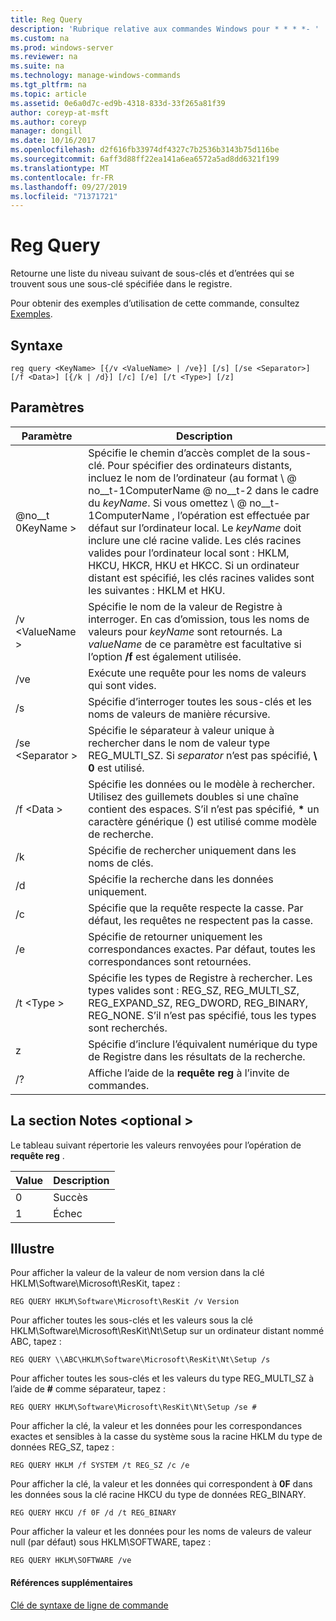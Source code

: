 ```yaml
---
title: Reg Query
description: 'Rubrique relative aux commandes Windows pour * * * *- '
ms.custom: na
ms.prod: windows-server
ms.reviewer: na
ms.suite: na
ms.technology: manage-windows-commands
ms.tgt_pltfrm: na
ms.topic: article
ms.assetid: 0e6a0d7c-ed9b-4318-833d-33f265a81f39
author: coreyp-at-msft
ms.author: coreyp
manager: dongill
ms.date: 10/16/2017
ms.openlocfilehash: d2f616fb33974df4327c7b2536b3143b75d116be
ms.sourcegitcommit: 6aff3d88ff22ea141a6ea6572a5ad8dd6321f199
ms.translationtype: MT
ms.contentlocale: fr-FR
ms.lasthandoff: 09/27/2019
ms.locfileid: "71371721"
---
```

# <a name="reg-query"></a>Reg Query



Retourne une liste du niveau suivant de sous-clés et d’entrées qui se trouvent sous une sous-clé spécifiée dans le registre.

Pour obtenir des exemples d’utilisation de cette commande, consultez [Exemples](#BKMK_examples).

## <a name="syntax"></a>Syntaxe

```
reg query <KeyName> [{/v <ValueName> | /ve}] [/s] [/se <Separator>] [/f <Data>] [{/k | /d}] [/c] [/e] [/t <Type>] [/z]
```

## <a name="parameters"></a>Paramètres

|Paramètre|Description|
|---------|-----------|
|@no__t 0KeyName >|Spécifie le chemin d’accès complet de la sous-clé. Pour spécifier des ordinateurs distants, incluez le nom de l’ordinateur (au format \\ @ no__t-1ComputerName @ no__t-2 dans le cadre du *keyName*. Si vous omettez \\ @ no__t-1ComputerName \, l’opération est effectuée par défaut sur l’ordinateur local. Le *keyName* doit inclure une clé racine valide. Les clés racines valides pour l’ordinateur local sont : HKLM, HKCU, HKCR, HKU et HKCC. Si un ordinateur distant est spécifié, les clés racines valides sont les suivantes : HKLM et HKU.|
|/v \<ValueName >|Spécifie le nom de la valeur de Registre à interroger. En cas d’omission, tous les noms de valeurs pour *keyName* sont retournés. La *valueName* de ce paramètre est facultative si l’option **/f** est également utilisée.|
|/ve|Exécute une requête pour les noms de valeurs qui sont vides.|
|/s|Spécifie d’interroger toutes les sous-clés et les noms de valeurs de manière récursive.|
|/se \<Separator >|Spécifie le séparateur à valeur unique à rechercher dans le nom de valeur type REG_MULTI_SZ. Si *separator* n’est pas spécifié, **\ 0** est utilisé.|
|/f \<Data >|Spécifie les données ou le modèle à rechercher. Utilisez des guillemets doubles si une chaîne contient des espaces. S’il n’est pas spécifié, **&#42;** un caractère générique () est utilisé comme modèle de recherche.|
|/k|Spécifie de rechercher uniquement dans les noms de clés.|
|/d|Spécifie la recherche dans les données uniquement.|
|/c|Spécifie que la requête respecte la casse. Par défaut, les requêtes ne respectent pas la casse.|
|/e|Spécifie de retourner uniquement les correspondances exactes. Par défaut, toutes les correspondances sont retournées.|
|/t \<Type >|Spécifie les types de Registre à rechercher. Les types valides sont : REG_SZ, REG_MULTI_SZ, REG_EXPAND_SZ, REG_DWORD, REG_BINARY, REG_NONE. S’il n’est pas spécifié, tous les types sont recherchés.|
|z|Spécifie d’inclure l’équivalent numérique du type de Registre dans les résultats de la recherche.|
|/?|Affiche l’aide de la **requête reg** à l’invite de commandes.|

## <a name="remarks-optional-section"></a>La section Notes \<optional >

Le tableau suivant répertorie les valeurs renvoyées pour l’opération de **requête reg** .

|Value|Description|
|-----|-----------|
|0|Succès|
|1|Échec|

## <a name="BKMK_examples"></a>Illustre

Pour afficher la valeur de la valeur de nom version dans la clé HKLM\Software\Microsoft\ResKit, tapez :
```
REG QUERY HKLM\Software\Microsoft\ResKit /v Version
```
Pour afficher toutes les sous-clés et les valeurs sous la clé HKLM\Software\Microsoft\ResKit\Nt\Setup sur un ordinateur distant nommé ABC, tapez :
```
REG QUERY \\ABC\HKLM\Software\Microsoft\ResKit\Nt\Setup /s
```
Pour afficher toutes les sous-clés et les valeurs du type REG_MULTI_SZ à l’aide de **#** comme séparateur, tapez :
```
REG QUERY HKLM\Software\Microsoft\ResKit\Nt\Setup /se #
```
Pour afficher la clé, la valeur et les données pour les correspondances exactes et sensibles à la casse du système sous la racine HKLM du type de données REG_SZ, tapez :
```
REG QUERY HKLM /f SYSTEM /t REG_SZ /c /e
```
Pour afficher la clé, la valeur et les données qui correspondent à **0F** dans les données sous la clé racine HKCU du type de données REG_BINARY.
```
REG QUERY HKCU /f 0F /d /t REG_BINARY
```
Pour afficher la valeur et les données pour les noms de valeurs de valeur null (par défaut) sous HKLM\SOFTWARE, tapez :
```
REG QUERY HKLM\SOFTWARE /ve
```

#### <a name="additional-references"></a>Références supplémentaires

[Clé de syntaxe de ligne de commande](command-line-syntax-key.md)